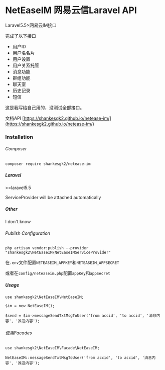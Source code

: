 # NetEaseIM 网易云信Laravel API

Laravel5.5>网易云IM接口

完成了以下接口

- 用户ID
- 用户名名片
- 用户设置
- 用户关系托管
- 消息功能
- 群组功能
- 聊天室
- 历史记录
- 短信

这是我写给自己用的，没测试全部接口。

文档API [https://shankesgk2.github.io/netease-im/](https://shankesgk2.github.io/netease-im/)

### Installation

###### Composer

`composer require shankesgk2/netease-im`

##### Laravel

&gt;=laravel5.5

ServiceProvider will be attached automatically


##### Other
I don't know

###### Publish Configuration
`php artisan vendor:publish --provider "shankesgk2\NetEaseIM\NetEaseIMServiceProvider"`

在`.env`文件配置`NETEASEIM_APPKEY`和`NETEASEIM_APPSECRET`

或者在`config/neteaseim.php`配置`appKey`和`appSecret`

##### Usage

`use shankesgk2\NetEaseIM\NetEaseIM;`

`$im = new NetEaseIM();`

`$send = $im->messageSendTxtMsgToUser('from accid', 'to accid', '消息内容', '推送内容');`



###### 使用Facades

`use shankesgk2\NetEaseIM\Facade\NetEaseIM;`

`NetEaseIM::messageSendTxtMsgToUser('from accid', 'to accid', '消息内容', '推送内容');`
